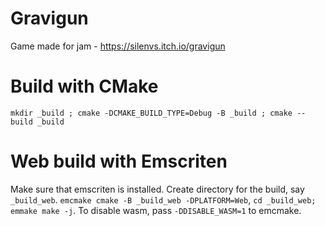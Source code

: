 # Gravigun
Game made for jam - https://silenvs.itch.io/gravigun


# Build with CMake
`mkdir _build ; cmake -DCMAKE_BUILD_TYPE=Debug -B _build ; cmake --build _build`

# Web build with Emscriten
Make sure that emscriten is installed. Create directory for the build, say `_build_web`.
`emcmake cmake -B _build_web -DPLATFORM=Web`, `cd _build_web; emmake make -j`.
To disable wasm, pass `-DDISABLE_WASM=1` to emcmake.
